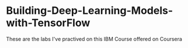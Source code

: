 # Building-Deep-Learning-Models-with-TensorFlow
These are the labs I've practived on this IBM Course offered on Coursera
